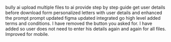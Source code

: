 bully ai
upload multiple files to ai
provide step by step guide
get user details before download form personalized letters with user details and enhanced the prompt
prompt updated
figma updated
integrated go high level
added terms and conditions. 
I have removed the button you asked for. 
I have added so user does not need to enter his details again and again for all files. 
Improved for mobile. 
